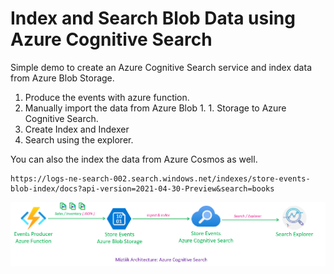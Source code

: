 # Index and Search Blob Data using Azure Cognitive Search

Simple demo to create an Azure Cognitive Search service and index data from Azure Blob Storage.

1. Produce the events with azure function.
1. Manually import the data from Azure Blob 1. 1. Storage to Azure Cognitive Search.
1. Create Index and Indexer
1. Search using the explorer.

You can also the index the data from Azure Cosmos as well.

```text
https://logs-ne-search-002.search.windows.net/indexes/store-events-blob-index/docs?api-version=2021-04-30-Preview&search=books
```

![Miztiik Automation - Index and Search Blob Data using Azure Cognitive Search](images/miztiik_architecture_azure_cognitive_search_001.png)
